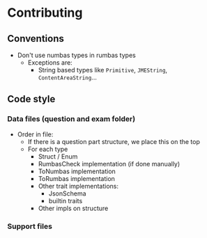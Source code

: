 # Contributing

## Conventions

- Don't use numbas types in rumbas types
  - Exceptions are:
    - String based types like `Primitive`, `JMEString`, `ContentAreaString`...

## Code style

### Data files (question and exam folder)

- Order in file:
  - If there is a question part structure, we place this on the top
  - For each type
    - Struct / Enum
    - RumbasCheck implementation (if done manually)
    - ToNumbas implementation
    - ToRumbas implementation
    - Other trait implementations:
      - JsonSchema
      - builtin traits
    - Other impls on structure

### Support files
